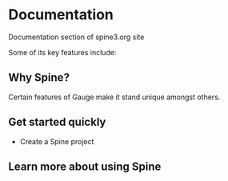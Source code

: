 # Documentation
Documentation section of spine3.org site


Some of its key features include:


## Why Spine?

Certain features of Gauge make it stand unique amongst others.



## Get started quickly


* Create a Spine project



## Learn more about using Spine


